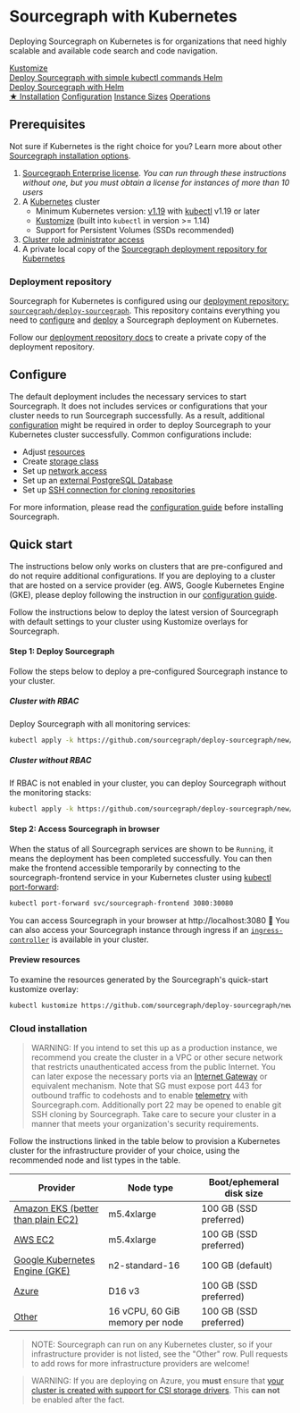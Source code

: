 # Sourcegraph with Kubernetes

<p class="lead">
Deploying Sourcegraph on Kubernetes is for organizations that need highly scalable and available code search and code navigation.
</p>

<div class="getting-started">
  <a href="./kustomize" class="btn btn-primary" alt="Configure">
   <span>Kustomize</span>
   </br>
   Deploy Sourcegraph with simple kubectl commands
  </a>

  <a href="./helm" class="btn" alt="Overlays">
   <span>Helm</span>
   </br>
   Deploy Sourcegraph with Helm
  </a>
</div>

<div class="getting-started">
<a class="btn btn-primary text-center" href="#installation">★ Installation</a>
<a class="btn text-center" href="kustomize/configure">Configuration</a>
<a class="btn text-center" href="../instance-size">Instance Sizes</a>
<a class="btn text-center" href="operations">Operations</a>
</div>

## Prerequisites

Not sure if Kubernetes is the right choice for you? Learn more about other [Sourcegraph installation options](../index.md).

1. [Sourcegraph Enterprise license](kustomize/configure.md#add-license-key). _You can run through these instructions without one, but you must obtain a license for instances of more than 10 users_
2. A [Kubernetes](https://kubernetes.io/) cluster
   - Minimum Kubernetes version: [v1.19](https://kubernetes.io/blog/2020/08/26/kubernetes-release-1.19-accentuate-the-paw-sitive/) with [kubectl](https://kubernetes.io/docs/tasks/tools/install-kubectl/) v1.19 or later
   - [Kustomize](https://kustomize.io/) (built into `kubectl` in version >= 1.14)
   - Support for Persistent Volumes (SSDs recommended)
3. [Cluster role administrator access](https://kubernetes.io/docs/reference/access-authn-authz/rbac/)
4. A private local copy of the [Sourcegraph deployment repository for Kubernetes](#deployment-repository)

### Deployment repository

Sourcegraph for Kubernetes is configured using our [deployment repository: `sourcegraph/deploy-sourcegraph`](https://github.com/sourcegraph/deploy-sourcegraph/). This repository contains everything you need to [configure](kustomize/configure.md) and [deploy](kustomize#deploy) a Sourcegraph deployment on Kubernetes.

Follow our [deployment repository docs](../repositories.md) to create a private copy of the deployment repository.


## Configure

The default deployment includes the necessary services to start Sourcegraph. It does not includes services or configurations that your cluster needs to run Sourcegraph successfully. As a result, additional [configuration](kustomize/configure.md) might be required in order to deploy Sourcegraph to your Kubernetes cluster successfully.
Common configurations include:

- Adjust [resources](kustomize/configure.md#resources-adjustment)
- Create [storage class](kustomize/configure.md#storage-class)
- Set up [network access](kustomize/configure.md#network-access)
- Set up an [external PostgreSQL Database](kustomize/configure.md#external-databases)
- Set up [SSH connection for cloning repositories](kustomize/configure.md##repository-cloning-via-ssh)

For more information, please read the [configuration guide](kustomize/configure.md) before installing Sourcegraph.

## Quick start

The instructions below only works on clusters that are pre-configured and do not require additional configurations. If you are deploying to a cluster that are hosted on a service provider (eg. AWS, Google Kubernetes Engine (GKE), please deploy following the instruction in our [configuration guide](kustomize/configure.md).

Follow the instructions below to deploy the latest version of Sourcegraph with default settings to your cluster using Kustomize overlays for Sourcegraph.

#### Step 1: Deploy Sourcegraph

Follow the steps below to deploy a pre-configured Sourcegraph instance to your cluster.

##### Cluster with RBAC

Deploy Sourcegraph with all monitoring services:

```bash
kubectl apply -k https://github.com/sourcegraph/deploy-sourcegraph/new/quick-start/full/xs?ref=v4.4.0
```

##### Cluster without RBAC

If RBAC is not enabled in your cluster, you can deploy Sourcegraph without the monitoring stacks:

```bash
kubectl apply -k https://github.com/sourcegraph/deploy-sourcegraph/new/quick-start/basic/xs?ref=v4.4.0
```

#### Step 2: Access Sourcegraph in browser

When the status of all Sourcegraph services are shown to be `Running`, it means the deployment has been completed successfully. You can then make the frontend accessible temporarily by connecting to the sourcegraph-frontend service in your Kubernetes cluster using [kubectl port-forward](https://kubernetes.io/docs/tasks/access-application-cluster/port-forward-access-application-cluster/):

```sh
kubectl port-forward svc/sourcegraph-frontend 3080:30080
```

You can access Sourcegraph in your browser at http://localhost:3080 🎉 You can also access your Sourcegraph instance through ingress if an [`ingress-controller`](kustomize/configure.md#ingress-controller) is available in your cluster.

#### Preview resources

To examine the resources generated by the Sourcegraph's quick-start kustomize overlay:

```bash
kubectl kustomize https://github.com/sourcegraph/deploy-sourcegraph/new/quick-start/k3s/xs?ref=v4.4.0
```

### Cloud installation

> WARNING: If you intend to set this up as a production instance, we recommend you create the cluster in a VPC
> or other secure network that restricts unauthenticated access from the public Internet. You can later expose the
> necessary ports via an
> [Internet Gateway](http://docs.aws.amazon.com/AmazonVPC/latest/UserGuide/VPC_Internet_Gateway.html) or equivalent
> mechanism. Note that SG must expose port 443 for outbound traffic to codehosts and to enable [telemetry](https://docs.sourcegraph.com/admin/pings) with
> Sourcegraph.com. Additionally port 22 may be opened to enable git SSH cloning by Sourcegraph. Take care to secure your cluster in a manner that meets your
> organization's security requirements.

Follow the instructions linked in the table below to provision a Kubernetes cluster for the
infrastructure provider of your choice, using the recommended node and list types in the
table.

| **Provider**                       | **Node type**                   | **Boot/ephemeral disk size** |
|------------------------------------|---------------------------------|------------------------------|
|[Amazon EKS (better than plain EC2)](eks.md)| m5.4xlarge | 100 GB (SSD preferred) |
|[AWS EC2](https://kubernetes.io/docs/getting-started-guides/aws/)| m5.4xlarge |  100 GB (SSD preferred) |
|[Google Kubernetes Engine (GKE)](https://cloud.google.com/kubernetes-engine/docs/quickstart)| n2-standard-16 | 100 GB (default) |
|[Azure](azure.md)| D16 v3 | 100 GB (SSD preferred) |
|[Other](https://kubernetes.io/docs/setup/production-environment/turnkey-solutions/)| 16 vCPU, 60 GiB memory per node | 100 GB (SSD preferred) |

<span class="virtual-br"></span>

> NOTE: Sourcegraph can run on any Kubernetes cluster, so if your infrastructure provider is not
> listed, see the "Other" row. Pull requests to add rows for more infrastructure providers are
> welcome!

<span class="virtual-br"></span>

> WARNING: If you are deploying on Azure, you **must** ensure that [your cluster is created with support for CSI storage drivers](https://docs.microsoft.com/en-us/azure/aks/csi-storage-drivers). This **can not** be enabled after the fact.
